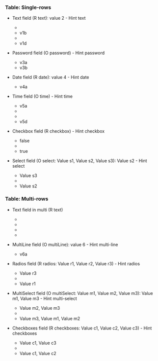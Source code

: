 ### Table: Single-rows

- Text field (R text): value 2 - Hint text

	- 
	- v1b
	- 
	- v1d
- Password field (O password) - Hint password
	- v3a
	- v3b
- Date field (R date): value 4 - Hint date
	- v4a
- Time field (O time) - Hint time
	- v5a
	- 
	- 
	- v5d
- Checkbox field (R checkbox) - Hint checkbox
	- false
	- 
	- true
- Select field (O select: Value s1, Value s2, Value s3): Value s2 - Hint select
	- Value s3
	-
	- Value s2

### Table: Multi-rows

- Text field in multi (R text)

	- 
	- 
	- 
	- 
- MultiLine field (O multiLine): value 6 - Hint multi-line
	- v6a
- Radios field (R radios: Value r1, Value r2, Value r3) - Hint radios
	- Value r3
	-
	- Value r1
- MultiSelect field (O multiSelect: Value m1, Value m2, Value m3): Value m1, Value m3 - Hint multi-select
	- Value m2, Value m3
	-
	- Value m3, Value m1, Value m2
- Checkboxes field (R checkboxes: Value c1, Value c2, Value c3) - Hint checkboxes
	- Value c1, Value c3
	-
	- Value c1, Value c2
